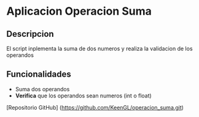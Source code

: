 # Aplicacion Operacion Suma
## Descripcion
El script inplementa la suma de dos numeros y realiza la validacion de los operandos 
## Funcionalidades
- Suma dos operandos
- **Verifica** que los operandos sean numeros (int o float)
  
[Repositorio GitHub] (https://github.com/KeenGL/operacion_suma.git)
  
